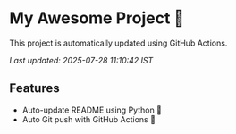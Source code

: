 # My Awesome Project 🚀

This project is automatically updated using GitHub Actions.

_Last updated: 2025-07-28 11:10:42 IST_

## Features
- Auto-update README using Python 🐍
- Auto Git push with GitHub Actions 🤖
